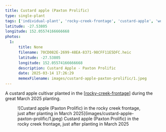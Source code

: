 ```yaml
---
title: Custard apple (Paxton Prolific)
type: single-plant
tags: ['individual-plant', 'rocky-creek-frontage', 'custard-apple', 'wood-duck-meadows']
latitude: -27.53805
longitude: 152.05574166666668
photos:
  1:
      title: None
      filename: 70CD082E-2699-48EA-8371-98CFF11E5DFC.heic
      latitude: -27.53805
      longitude: 152.05574166666668
      description: Custard Apple - Paxton Prolific
      date: 2025-03-14 17:26:29
      memexFilename: images/custard-apple-paxton-prolific/1.jpeg
---
```




A custard apple cultivar planted in the [[rocky-creek-frontage]] during the great March 2025 planting.

<figure markdown>
![Custard apple (Paxton Prolific) in the rocky creek frontage, just after planting in March 2025](images/custard-apple-paxton-prolific/1.jpeg)
<caption>Custard apple (Paxton Prolific) in the rocky creek frontage, just after planting in March 2025</caption>
</figure>

[//begin]: # "Autogenerated link references for markdown compatibility"
[rocky-creek-frontage]: ../rocky-creek-frontage "Rocky Creek Frontage"
[//end]: # "Autogenerated link references"